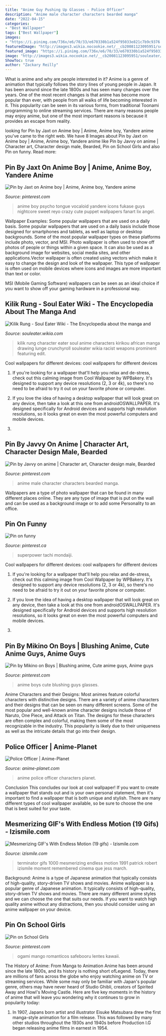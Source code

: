 ```yaml
---
title: "Anime Guy Pushing Up Glasses - Police Officer"
description: "Anime male character characters bearded manga"
date: "2022-04-15"
categories:
- "Best Wallpaper"
tags: ["Best Wallpaper"]
images:
- "https://i.pinimg.com/736x/e6/70/33/e670330b1a524f95033e821c7b9c9376.jpg"
featuredImage: "http://images3.wikia.nocookie.net/__cb20081123095951/souleater/images/a/af/Kilik3.jpg"
featured_image: "https://i.pinimg.com/736x/e6/70/33/e670330b1a524f95033e821c7b9c9376.jpg"
image: "http://images3.wikia.nocookie.net/__cb20081123095951/souleater/images/a/af/Kilik3.jpg"
ShowToc: true
author: "Zackary Reilly"
---
```



What is anime and why are people interested in it?
Anime is a genre of animation that typically follows the story lines of young people in Japan. It has been around since the late 1800s and has seen many changes over the years. One of the most recent changes is that anime has become more popular than ever, with people from all walks of life becoming interested in it. This popularity can be seen in its various forms, from traditional Toonami programming to online streaming services. There are many reasons people may enjoy anime, but one of the most important reasons is because it provides an escape from reality.

	

		
looking for Pin by Jaxt on Anime boy | Anime, Anime boy, Yandere anime you've came to the right web. We have 8 Images about Pin by Jaxt on Anime boy | Anime, Anime boy, Yandere anime like Pin by Javvy on anime | Character art, Character design male, Bearded, Pin on School Girls and also Pin on funny. Read more:
		
    
## Pin By Jaxt On Anime Boy | Anime, Anime Boy, Yandere Anime

<img loading=lazy src="https://i.pinimg.com/736x/a8/a1/04/a8a1040eae5ad2b8eee3c70e16284702.jpg" onerror="this.onerror=null;this.src='https://tse2.mm.bing.net/th?id=OIP.c9jOly7ZvIcr2DZkuiSzXwHaNK&amp;pid=15.1';" alt="Pin by Jaxt on Anime boy | Anime, Anime boy, Yandere anime">

_Source: pinterest.com_

>anime boy psycho tongue vocaloid yandere icons fukase guys nightcore sweet reyo crazy cute puppet wallpapers fanart lix angel. 

	

Wallpaper Examples: Some popular wallpapers that are used on a daily basis.
Some popular wallpapers that are used on a daily basis include those designed for smartphones and tablets, as well as laptop or desktop backgrounds. Some of the most popular wallpaper types on these platforms include photo, vector, and MSI. 
Photo wallpaper is often used to show off photos of people or things within a given space. It can also be used as a background image for websites, social media sites, and other applications.Vector wallpaper is often created using vectors which make it easy to change the design and look of the wallpaper. This type of wallpaper is often used on mobile devices where icons and images are more important than text or color. 

MSI (Mobile Gaming Software) wallpapers can be seen as an ideal choice if you want to show off your gaming hardware in a professional way.

    
## Kilik Rung - Soul Eater Wiki - The Encyclopedia About The Manga And

<img loading=lazy src="http://images3.wikia.nocookie.net/__cb20081123095951/souleater/images/a/af/Kilik3.jpg" onerror="this.onerror=null;this.src='https://tse3.mm.bing.net/th?id=OIP.JykNNINQQhSPQaoxXKPOMgHaQa&amp;pid=15.1';" alt="Kilik Rung - Soul Eater Wiki - The Encyclopedia about the manga and">

_Source: souleater.wikia.com_

>kilik rung character eater soul anime characters kirikou african manga drawing lunge crunchyroll souleater wikia racist weapons prominent featuring edit. 

	

Cool wallpapers for different devices:
cool wallpapers for different devices 

1. If you're looking for a wallpaper that'll help you relax and de-stress, check out this calming image from Cool Wallpaper by WPBakery. It's designed to support any device resolutions (2, 3 or 4k), so there's no need to be afraid to try it out on your favorite phone or computer.

2. If you love the idea of having a desktop wallpaper that will look great on any device, then take a look at this one from androidOSWALLPAPER. It's designed specifically for Android devices and supports high resolution resolutions, so it looks great on even the most powerful computers and mobile devices.

3.

    
## Pin By Javvy On Anime | Character Art, Character Design Male, Bearded

<img loading=lazy src="https://i.pinimg.com/736x/07/00/54/07005425be1bf8c6302a4b33f3e6c8f9--manga-art-manga-anime.jpg" onerror="this.onerror=null;this.src='https://tse4.mm.bing.net/th?id=OIP.aaXfcu5iMTANI3NKrfoLqQAAAA&amp;pid=15.1';" alt="Pin by Javvy on anime | Character art, Character design male, Bearded">

_Source: pinterest.com_

>anime male character characters bearded manga. 

	



Wallpapers are a type of photo wallpaper that can be found in many different places online. They are any type of image that is put on the wall and can be used as a background image or to add some Personality to an office.

    
## Pin On Funny

<img loading=lazy src="https://i.pinimg.com/736x/79/78/1a/79781acf62fb4ce474f124ee91a9609b--mondaiji-tachi-superpower.jpg" onerror="this.onerror=null;this.src='https://tse1.mm.bing.net/th?id=OIP.LbKfv_TNJ5ZMwWrs34A_fwAAAA&amp;pid=15.1';" alt="Pin on funny">

_Source: pinterest.ca_

>superpower tachi mondaiji. 

	

Cool wallpapers for different devices:
cool wallpapers for different devices 

1. If you're looking for a wallpaper that'll help you relax and de-stress, check out this calming image from Cool Wallpaper by WPBakery. It's designed to support any device resolutions (2, 3 or 4k), so there's no need to be afraid to try it out on your favorite phone or computer.

2. If you love the idea of having a desktop wallpaper that will look great on any device, then take a look at this one from androidOSWALLPAPER. It's designed specifically for Android devices and supports high resolution resolutions, so it looks great on even the most powerful computers and mobile devices.

3.

    
## Pin By Mikino On Boys | Blushing Anime, Cute Anime Guys, Anime Guys

<img loading=lazy src="https://i.pinimg.com/736x/6d/51/b5/6d51b55d6bd44396f885a25670cb4f40.jpg" onerror="this.onerror=null;this.src='https://tse1.mm.bing.net/th?id=OIP.9P6oWGna8O4hxUuI2611NQHaJ8&amp;pid=15.1';" alt="Pin by Mikino on Boys | Blushing anime, Cute anime guys, Anime guys">

_Source: pinterest.com_

>anime boys cute blushing guys glasses. 

	

Anime Characters and their Designs: Most animes feature colorful characters with distinctive designs.
There are a variety of anime characters and their designs that can be seen on many different screens. Some of the most popular and well-known anime character designs include those of Naruto, One Piece, and Attack on Titan. The designs for these characters are often complex and colorful, making them some of the most recognizable in the industry. This popularity is likely due to their uniqueness as well as the intricate details that go into their design.

    
## Police Officer | Anime-Planet

<img loading=lazy src="https://www.anime-planet.com/images/characters/police-officer-bokura-wa-minna-kawaisou-58863.jpg" onerror="this.onerror=null;this.src='https://tse4.mm.bing.net/th?id=OIP.7CF_L3hMeIAVJgptk2mM2wAAAA&amp;pid=15.1';" alt="Police Officer | Anime-Planet">

_Source: anime-planet.com_

>anime police officer characters planet. 

	

Conclusion
This concludes our look at cool wallpaper! If you want to create a wallpaper that stands out and is your own personal statement, then it's important to find a wallpaper that is both unique and stylish. There are many different types of cool wallpaper available, so be sure to choose the one that is best suited for your taste.

    
## Mesmerizing GIF&#039;s With Endless Motion (19 Gifs) - Izismile.com

<img loading=lazy src="http://img.izismile.com/img/img6/20130112/1000/mesmerizing_gifs_with_endless_motion_05.gif" onerror="this.onerror=null;this.src='https://tse3.mm.bing.net/th?id=OIP.aKJZrwnNV6vYczUVss5mJwHaEg&amp;pid=15.1';" alt="Mesmerizing GIF&#039;s With Endless Motion (19 gifs) - Izismile.com">

_Source: izismile.com_

>terminator gifs 1000 mesmerizing endless motion 1991 patrick robert izismile moment remembered cinema que jess march. 

	

Background: Anime is a type of Japanese animation that typically consists of high-quality, story-driven TV shows and movies.
Anime wallpaper is a popular genre of Japanese animation. It typically consists of high-quality, story-driven TV shows and movies. There are many different anime styles and we can choose the one that suits our needs. If you want to watch high quality anime without any distractions, then you should consider using an anime wallpaper on your device.

    
## Pin On School Girls

<img loading=lazy src="https://i.pinimg.com/736x/e6/70/33/e670330b1a524f95033e821c7b9c9376.jpg" onerror="this.onerror=null;this.src='https://tse4.mm.bing.net/th?id=OIP.CECgzHI0WFjHqtX4LVTHDwHaKH&amp;pid=15.1';" alt="Pin on School Girls">

_Source: pinterest.com_

>ogami mango romanticos safebooru lentes kawaii. 

	

The History of Anime: From Manga to Animation
Anime has been around since the late 1800s, and its history is nothing short ofLegend. Today, there are millions of fans across the globe who enjoy watching anime on TV or streaming services. While some may only be familiar with Japan's popular genre, others may have never heard of Studio Ghibli, creators of Spirited Away and Howl's Moving Castle. Here are five key moments in the history of anime that will leave you wondering why it continues to grow in popularity today:
1) In 1907, Japans born artist and illustrator Eisuke Matsubara drew the first manga-style animation for a film release. This was followed by many other studios throughout the 1930s and 1940s before Production I.G began releasing anime films in earnest in 1954.

